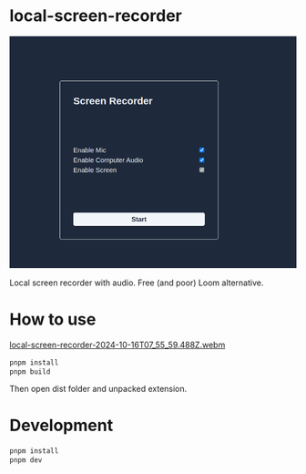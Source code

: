 # local-screen-recorder

![image](./media/screenshot.png)

Local screen recorder with audio. Free (and poor) Loom alternative.

# How to use

[local-screen-recorder-2024-10-16T07_55_59.488Z.webm](https://github.com/user-attachments/assets/2a4fe33f-b756-40fa-95bc-68a6e47e986c)

```
pnpm install
pnpm build
```

Then open dist folder and unpacked extension.

# Development

```
pnpm install
pnpm dev
```
